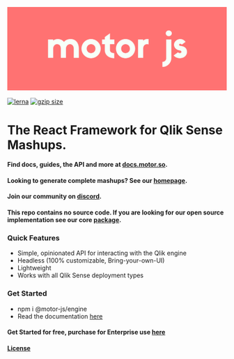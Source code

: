 ![Motor Logo](./motor_red.png)

[![lerna](https://img.shields.io/badge/maintained%20with-lerna-cc00ff.svg)](https://lerna.js.org/)
 <a href="https://bundlephobia.com/result?p=@motor-js/engine" title="Motor.js latest minified+gzip size"><img src="https://badgen.net/bundlephobia/minzip/@motor-js/engine" alt="gzip size"></a>

 
# The React Framework for Qlik Sense Mashups.

#### Find docs, guides, the API and more at  [docs.motor.so](https://docs.motor.so).

#### Looking to generate complete mashups? See our [homepage](https://motor.so).

#### Join our community on [discord](https://discord.com/invite/jmjx78N59b).

#### This repo contains no source code. If you are looking for our open source implementation see our core [package](https://github.com/motor-js/motor-ui).

### Quick Features

- Simple, opinionated API for interacting with the Qlik engine
- Headless (100% customizable, Bring-your-own-UI)
- Lightweight
- Works with all Qlik Sense deployment types

### Get Started
- npm i @motor-js/engine
- Read the documentation [here](https://docs.motor.so/motor-js-engine/getting-started)


#### Get Started for free, purchase for Enterprise use [here](https://motor.so/pricing)

#### [License](https://docs.motor.so/motor-js-engine/license)


